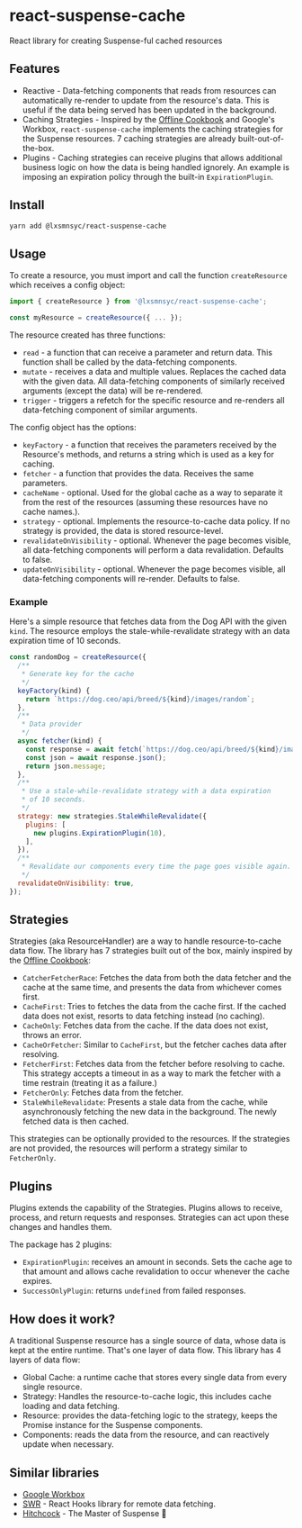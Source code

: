 # react-suspense-cache
React library for creating Suspense-ful cached resources

## Features

* Reactive - Data-fetching components that reads from resources can automatically re-render to update from the resource's data. This is useful if the data being served has been updated in the background.
* Caching Strategies - Inspired by the [Offline Cookbook](https://developers.google.com/web/fundamentals/instant-and-offline/offline-cookbook/) and Google's Workbox, `react-suspense-cache` implements the caching strategies for the Suspense resources. 7 caching strategies are already built-out-of-the-box.
* Plugins - Caching strategies can receive plugins that allows additional business logic on how the data is being handled ignorely. An example is imposing an expiration policy through the built-in `ExpirationPlugin`.

## Install

```bash
yarn add @lxsmnsyc/react-suspense-cache
```

## Usage

To create a resource, you must import and call the function `createResource` which receives a config object:

```js
import { createResource } from '@lxsmnsyc/react-suspense-cache';

const myResource = createResource({ ... });
```

The resource created has three functions:
* `read` - a function that can receive a parameter and return data. This function shall be called by the data-fetching components.
* `mutate` - receives a data and multiple values. Replaces the cached data with the given data. All data-fetching components of similarly received arguments (except the data) will be re-rendered.
* `trigger` - triggers a refetch for the specific resource and re-renders all data-fetching component of similar arguments.

The config object has the options:
* `keyFactory` - a function that receives the parameters received by the Resource's methods, and returns a string which is used as a key for caching.
* `fetcher` - a function that provides the data. Receives the same parameters.
* `cacheName` - optional. Used for the global cache as a way to separate it from the rest of the resources (assuming these resources have no cache names.).
* `strategy` - optional. Implements the resource-to-cache data policy. If no strategy is provided, the data is stored resource-level.
* `revalidateOnVisibility` - optional. Whenever the page becomes visible, all data-fetching components will perform a data revalidation. Defaults to false.
* `updateOnVisibility` - optional. Whenever the page becomes visible, all data-fetching components will re-render. Defaults to false.

### Example

Here's a simple resource that fetches data from the Dog API with the given `kind`. The resource employs the stale-while-revalidate strategy with an data expiration time of 10 seconds.

```js
const randomDog = createResource({
  /**
   * Generate key for the cache
   */
  keyFactory(kind) {
    return `https://dog.ceo/api/breed/${kind}/images/random`;
  },
  /**
   * Data provider
   */
  async fetcher(kind) {
    const response = await fetch(`https://dog.ceo/api/breed/${kind}/images/random`);
    const json = await response.json();
    return json.message;
  },
  /**
   * Use a stale-while-revalidate strategy with a data expiration
   * of 10 seconds.
   */
  strategy: new strategies.StaleWhileRevalidate({
    plugins: [
      new plugins.ExpirationPlugin(10),
    ],
  }),
  /**
   * Revalidate our components every time the page goes visible again.
   */
  revalidateOnVisibility: true,
});
```

## Strategies

Strategies (aka ResourceHandler) are a way to handle resource-to-cache data flow. The library has 7 strategies built out of the box, mainly inspired by the [Offline Cookbook](https://developers.google.com/web/fundamentals/instant-and-offline/offline-cookbook/):

- `CatcherFetcherRace`: Fetches the data from both the data fetcher and the cache at the same time, and presents the data from whichever comes first.
- `CacheFirst`: Tries to fetches the data from the cache first. If the cached data does not exist, resorts to data fetching instead (no caching).
- `CacheOnly`: Fetches data from the cache. If the data does not exist, throws an error.
- `CacheOrFetcher`: Similar to `CacheFirst`, but the fetcher caches data after resolving.
- `FetcherFirst`: Fetches data from the fetcher before resolving to cache. This strategy accepts a timeout in as a way to mark the fetcher with a time restrain (treating it as a failure.)
- `FetcherOnly`: Fetches data from the fetcher.
- `StaleWhileRevalidate`: Presents a stale data from the cache, while asynchronously fetching the new data in the background. The newly fetched data is then cached.

This strategies can be optionally provided to the resources. If the strategies are not provided, the resources will perform a strategy similar to `FetcherOnly`.

## Plugins

Plugins extends the capability of the Strategies. Plugins allows to receive, process, and return requests and responses. Strategies can act upon these changes and handles them.

The package has 2 plugins:
- `ExpirationPlugin`: receives an amount in seconds. Sets the cache age to that amount and allows cache revalidation to occur whenever the cache expires.
- `SuccessOnlyPlugin`: returns `undefined` from failed responses.


## How does it work?

A traditional Suspense resource has a single source of data, whose data is kept at the entire runtime. That's one layer of data flow. This library has 4 layers of data flow:
- Global Cache: a runtime cache that stores every single data from every single resource.
- Strategy: Handles the resource-to-cache logic, this includes cache loading and data fetching.
- Resource: provides the data-fetching logic to the strategy, keeps the Promise instance for the Suspense components.
- Components: reads the data from the resource, and can reactively update when necessary.

## Similar libraries

- [Google Workbox](https://github.com/GoogleChrome/workbox)
- [SWR](https://github.com/zeit/swr) - React Hooks library for remote data fetching.
- [Hitchcock](https://github.com/pomber/hitchcock) - The Master of Suspense 🍿